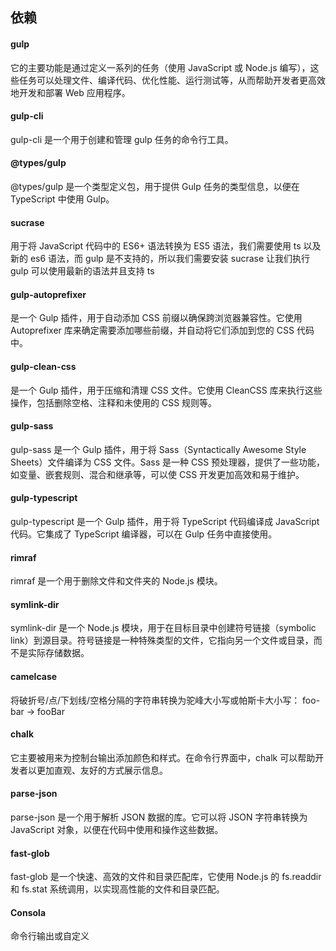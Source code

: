 ## 依赖

#### gulp

它的主要功能是通过定义一系列的任务（使用 JavaScript 或 Node.js 编写），这些任务可以处理文件、编译代码、优化性能、运行测试等，从而帮助开发者更高效地开发和部署 Web 应用程序。

#### gulp-cli

gulp-cli 是一个用于创建和管理 gulp 任务的命令行工具。

#### @types/gulp

@types/gulp 是一个类型定义包，用于提供 Gulp 任务的类型信息，以便在 TypeScript 中使用 Gulp。

#### sucrase

用于将 JavaScript 代码中的 ES6+ 语法转换为 ES5 语法，我们需要使用 ts 以及新的 es6 语法，而 gulp 是不支持的，所以我们需要安装 sucrase 让我们执行 gulp 可以使用最新的语法并且支持 ts

#### gulp-autoprefixer

是一个 Gulp 插件，用于自动添加 CSS 前缀以确保跨浏览器兼容性。它使用 Autoprefixer 库来确定需要添加哪些前缀，并自动将它们添加到您的 CSS 代码中。

#### gulp-clean-css

是一个 Gulp 插件，用于压缩和清理 CSS 文件。它使用 CleanCSS 库来执行这些操作，包括删除空格、注释和未使用的 CSS 规则等。

#### gulp-sass

gulp-sass 是一个 Gulp 插件，用于将 Sass（Syntactically Awesome Style Sheets）文件编译为 CSS 文件。Sass 是一种 CSS 预处理器，提供了一些功能，如变量、嵌套规则、混合和继承等，可以使 CSS 开发更加高效和易于维护。

#### gulp-typescript

gulp-typescript 是一个 Gulp 插件，用于将 TypeScript 代码编译成 JavaScript 代码。它集成了 TypeScript 编译器，可以在 Gulp 任务中直接使用。

#### rimraf

rimraf 是一个用于删除文件和文件夹的 Node.js 模块。

#### symlink-dir

symlink-dir 是一个 Node.js 模块，用于在目标目录中创建符号链接（symbolic link）到源目录。符号链接是一种特殊类型的文件，它指向另一个文件或目录，而不是实际存储数据。

#### camelcase

将破折号/点/下划线/空格分隔的字符串转换为驼峰大小写或帕斯卡大小写： foo-bar → fooBar

#### chalk

它主要被用来为控制台输出添加颜色和样式。在命令行界面中，chalk 可以帮助开发者以更加直观、友好的方式展示信息。

#### parse-json

parse-json 是一个用于解析 JSON 数据的库。它可以将 JSON 字符串转换为 JavaScript 对象，以便在代码中使用和操作这些数据。

#### fast-glob

fast-glob 是一个快速、高效的文件和目录匹配库，它使用 Node.js 的 fs.readdir 和 fs.stat 系统调用，以实现高性能的文件和目录匹配。

#### Consola

命令行输出或自定义

